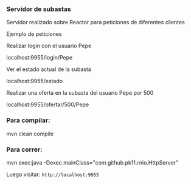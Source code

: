 ### Servidor de subastas

Servidor realizado sobre Reactor para peticiones de diferentes clientes


Ejemplo de peticiones

Realizar login con el usuario Pepe

 localhost:9955/login/Pepe

Ver el estado actual de la subasta

 localhost:9955/estado
 
Realizar una oferta en la subasta del usuario Pepe por 500

 localhost:9955/ofertar/500/Pepe


### Para compilar:

 mvn clean compile

### Para correr:

 mvn exec:java -Dexec.mainClass="com.github.pk11.rnio.HttpServer"



Luego visitar: `http://localhost:9955`

